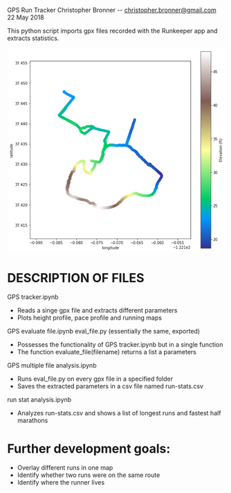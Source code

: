 GPS Run Tracker
Christopher Bronner -- christopher.bronner@gmail.com
22 May 2018

This python script imports gpx files recorded with the Runkeeper app and extracts statistics.

<img src="gps-map.png">

DESCRIPTION OF FILES
====================================

GPS tracker.ipynb

- Reads a singe gpx file and extracts different parameters
- Plots height profile, pace profile and running maps

GPS evaluate file.ipynb
eval_file.py (essentially the same, exported)

- Possesses the functionality of GPS tracker.ipynb but in a single function
- The function evaluate_file(filename) returns a list a parameters

GPS multiple file analysis.ipynb

- Runs eval_file.py on every gpx file in a specified folder
- Saves the extracted parameters in a csv file named run-stats.csv

run stat analysis.ipynb

- Analyzes run-stats.csv and shows a list of longest runs and fastest half marathons


Further development goals:
====================================

- Overlay different runs in one map
- Identify whether two runs were on the same route
- Identify where the runner lives
